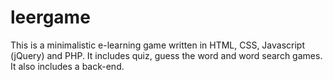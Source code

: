 leergame
========

This is a minimalistic e-learning game written in HTML, CSS, Javascript (jQuery) and PHP. It includes quiz, guess the word and word search games. It also includes a back-end.
